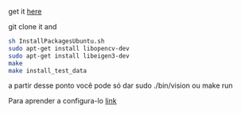 get it [here](https://github.com/RoboCup-SSL/ssl-vision/)

git clone it and

```bash
sh InstallPackagesUbuntu.sh
sudo apt-get install libopencv-dev
sudo apt-get install libeigen3-dev
make 
make install_test_data
```

a partir desse ponto você pode só dar sudo ./bin/vision ou make run

Para aprender a configura-lo [link](https://www.youtube.com/watch?v=xzLR5cX0dhc)
